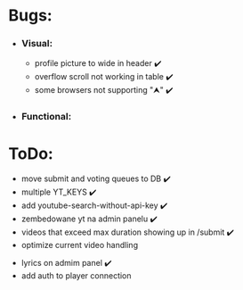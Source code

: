 # Bugs:

* ### Visual:
  * profile picture to wide in header ✔️
  * overflow scroll not working in table ✔️
  * some browsers not supporting "⮝" ✔️

* ### Functional:
  <!-- * `main.py` won't play next song after the first one ✔️ -->

# ToDo:

* move submit and voting queues to DB ✔️
* multiple YT_KEYS ✔️
* add youtube-search-without-api-key ✔️
* zembedowane yt na admin panelu ✔️
* videos that exceed max duration showing up in /submit ✔️
* optimize current video handling
<!-- * make `breakHandler.isBreakNow()` based on `datetime` ✔️ -->
* lyrics on admim panel ✔️
* add auth to player connection

